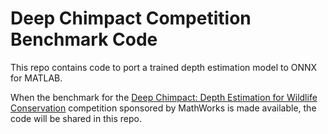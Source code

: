 # Deep Chimpact Competition Benchmark Code

This repo contains code to port a trained depth estimation model to ONNX for MATLAB.

When the benchmark for the [Deep Chimpact: Depth Estimation for Wildlife Conservation](https://www.drivendata.org/competitions/82/competition-wildlife-video-depth-estimation/page/390/) competition sponsored by MathWorks is made available, the code will be shared in this repo.